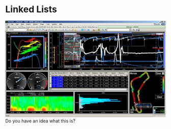 # Linked Lists
![telemetry](images/linkedlists-telemetry-00.jpg)
Do you have an idea what this is?

